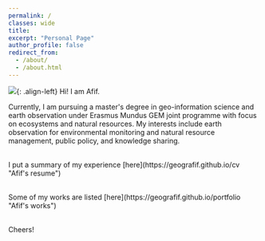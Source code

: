 ```yaml
---
permalink: /
classes: wide
title:
excerpt: "Personal Page"
author_profile: false
redirect_from:
  - /about/
  - /about.html
---
```

![](https://geografif.github.io/images/profile.png){: .align-left} Hi! I am Afif.
<p><p>
Currently, I am pursuing a master's degree in geo-information science and earth observation under Erasmus Mundus GEM joint programme with focus on ecosystems and natural resources. My interests include earth observation for environmental monitoring and natural resource management, public policy, and knowledge sharing.
<p><p>
<br>
I put a summary of my experience [here](https://geografif.github.io/cv "Afif's resume")
<p><p>
<br>
Some of my works are listed [here](https://geografif.github.io/portfolio "Afif's works")
<p><p>
<br>
Cheers!
